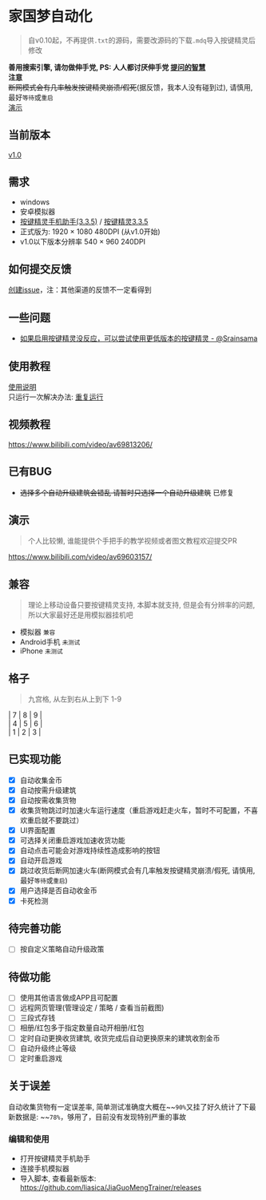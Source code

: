 # 家国梦自动化
> 自v0.10起，不再提供`.txt`的源码，需要改源码的下载`.mdq`导入按键精灵后修改

**善用搜索引擎, 请勿做伸手党, PS: 人人都讨厌伸手党 [提问的智慧](https://github.com/ryanhanwu/How-To-Ask-Questions-The-Smart-Way/blob/master/README-zh_CN.md)**  
**注意**  
~~断网模式会有几率触发按键精灵崩溃/假死~~(据反馈，我本人没有碰到过), 请慎用, 最好`等待`或`重启`  
[演示](https://www.bilibili.com/video/av69603157)

## 当前版本
[v1.0](https://github.com/liasica/JiaGuoMengTrainer/releases/tag/v1.0)

## 需求
- windows
- 安卓模拟器
- [按键精灵手机助手(3.3.5)](http://www.mobileanjian.com/) / [按键精灵3.3.5](http://www.mobileanjian.com/)
- 正式版为: 1920 × 1080 480DPI (从v1.0开始)
- v1.0以下版本分辨率 540 × 960 240DPI

## 如何提交反馈
[创建issue](https://github.com/liasica/JiaGuoMengTrainer/issues/new)，注：其他渠道的反馈不一定看得到

## 一些问题
- [如果启用按键精灵没反应，可以尝试使用更低版本的按键精灵 - @Srainsama](https://github.com/liasica/JiaGuoMengTrainer/issues/10)

## 使用教程
[使用说明](https://github.com/liasica/JiaGuoMengTrainer/wiki)  
只运行一次解决办法: [重复运行](https://github.com/liasica/JiaGuoMengTrainer/wiki/4.%E8%87%AA%E5%8A%A8%E5%8C%96%E8%AE%BE%E5%AE%9A#%E9%87%8D%E5%A4%8D%E8%BF%90%E8%A1%8C)

## 视频教程
https://www.bilibili.com/video/av69813206/

## 已有BUG
- ~~选择多个自动升级建筑会错乱 请暂时只选择一个自动升级建筑~~ 已修复

## 演示
> 个人比较懒, 谁能提供个手把手的教学视频或者图文教程欢迎提交PR  

https://www.bilibili.com/video/av69603157/

## 兼容
> 理论上移动设备只要按键精灵支持, 本脚本就支持, 但是会有分辨率的问题, 所以大家最好还是用模拟器挂机吧

- 模拟器 `兼容`
- Android手机 `未测试`
- iPhone `未测试`

## 格子

> 九宫格, 从左到右从上到下 1-9

| 7 | 8 | 9 |  
| 4 | 5 | 6 |  
| 1 | 2 | 3 |  

## 已实现功能
- [x] 自动收集金币
- [x] 自动按需升级建筑
- [x] 自动按需收集货物
- [x] 收集货物跳过时加速火车运行速度（重启游戏赶走火车，暂时不可配置，不喜欢重启就不要跳过）
- [x] UI界面配置
- [x] 可选择关闭重启游戏加速收货功能
- [x] 自动点击可能会对游戏持续性造成影响的按钮
- [x] 自动开启游戏
- [x] 跳过收货后断网加速火车(断网模式会有几率触发按键精灵崩溃/假死, 请慎用, 最好`等待`或`重启`)
- [x] 用户选择是否自动收金币
- [x] 卡死检测

## 待完善功能
- [ ] 按自定义策略自动升级政策

## 待做功能
- [ ] 使用其他语言做成APP且可配置
- [ ] 远程网页管理(管理设定 / 策略 / 查看当前截图)
- [ ] 三段式存钱
- [ ] 相册/红包多于指定数量自动开相册/红包
- [ ] 定时自动更换收货建筑, 收货完成后自动更换原来的建筑收割金币
- [ ] 自动升级终止等级
- [ ] 定时重启游戏

## 关于误差
自动收集货物有一定误差率, 简单测试准确度大概在~~`90%`又挂了好久统计了下最新数据是: ~~`78%`，够用了，目前没有发现特别严重的事故

### 编辑和使用
- 打开按键精灵手机助手
- 连接手机模拟器
- 导入脚本, 查看最新版本: https://github.com/liasica/JiaGuoMengTrainer/releases
